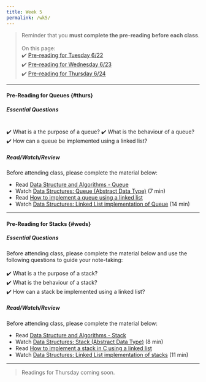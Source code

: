 ```yaml
---
title: Week 5
permalink: /wk5/
---
```


> Reminder that you **must complete the pre-reading before each class**.
<br><br>
On this page:  
✔️ [Pre-reading for Tuesday 6/22](#tues)  
✔️ [Pre-reading for Wednesday 6/23](#weds)  
✔️ [Pre-reading for Thursday 6/24](#thurs)

---

#### Pre-Reading for Queues {#thurs}

##### Essential Questions

<br>
✔️ What is a the purpose of a queue?  
✔️ What is the behaviour of a queue?  
✔️ How can a queue be implemented using a linked list?  

##### Read/Watch/Review
Before attending class, please complete the material below:
- Read [Data Structure and Algorithms - Queue](https://www.tutorialspoint.com/data_structures_algorithms/dsa_queue.htm)
- Watch [Data Structures: Queue (Abstract Data Type)](https://www.youtube.com/watch?v=PjQdvpWfCmE) (7 min)
- Read [How to implement a queue using a linked list](https://www.educative.io/edpresso/how-to-implement-a-queue-using-a-linked-list)
- Watch [Data Structures: Linked List implementation of Queue](https://www.youtube.com/watch?v=A5_XdiK4J8A) (14 min)

---

#### Pre-Reading for Stacks {#weds}

##### Essential Questions
Before attending class, please complete the material below and use the following questions to guide your note-taking:  
<br>
✔️ What is a the purpose of a stack?  
✔️ What is the behaviour of a stack?  
✔️ How can a stack be implemented using a linked list?  

##### Read/Watch/Review
Before attending class, please complete the material below:
- Read [Data Structure and Algorithms - Stack](https://www.tutorialspoint.com/data_structures_algorithms/stack_algorithm.htm)
- Watch [Data Structures: Stack (Abstract Data Type)](https://www.youtube.com/watch?v=XSdXSmwb550) (8 min)
- Read [How to implement a stack in C using a linked list](https://www.educative.io/edpresso/how-to-implement-a-stack-in-c-using-a-linked-list)
- Watch [Data Structures: Linked List implementation of stacks](https://www.youtube.com/watch?v=MuwxQ2IB8lQ) (11 min)

---

> Readings for Thursday coming soon.
